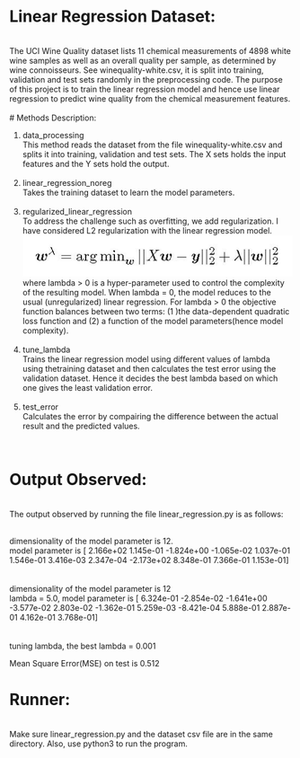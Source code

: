 # Linear Regression Dataset:
<br>
The UCI Wine Quality dataset lists 11 chemical measurements of 4898 white wine samples as well as an overall quality per sample, as determined by wine connoisseurs.
See winequality-white.csv, it is split into training, validation and test sets randomly in the preprocessing code. The purpose of this project is to train the linear regression model and hence use linear regression to predict wine quality from the chemical measurement features.
<br><br>
# Methods Description:
<ol>
<li>data_processing</li>
This method reads the dataset from the file winequality-white.csv and splits it into training, validation and test sets. The X sets holds the input features and the Y sets hold the output.<br><br>
<li>linear_regression_noreg</li>
Takes the training dataset to learn the model parameters.<br><br>
<li>regularized_linear_regression</li>
To address the challenge such as overfitting, we add regularization. I have considered L2 regularization with the linear regression model.<br>
<img src="https://github.com/kailashmaurya/Machine-Learning/blob/master/Regularized%20Linear%20Regression/regularized.JPG" style="margin-right: auto; margin-left: auto;"><br>
where lambda > 0 is a hyper-parameter used to control the complexity of the resulting model. When lambda = 0, the model reduces to the usual (unregularized) linear regression. 
For lambda > 0 the objective function balances between two terms: (1 )the data-dependent quadratic loss function and (2) a function of the model parameters(hence model complexity).<br><br>
<li>tune_lambda</li>
Trains the linear regression model using different values of lambda using thetraining dataset and then calculates the test error using the validation dataset. Hence it decides the best lambda based on which one gives the least validation error.<br><br>
<li>test_error</li>
Calculates the error by compairing the difference between the actual result and the predicted values.<br>
</ol><br>

# Output Observed:
<br>
The output observed by running the file linear_regression.py is as follows:<br><br>

dimensionality of the model parameter is 12.<br>
model parameter is  [  2.166e+02   1.145e-01  -1.824e+00  -1.065e-02   1.037e-01   1.546e-01   3.416e-03   2.347e-04  -2.173e+02   8.348e-01   7.366e-01   1.153e-01]<br>
<br><br>
dimensionality of the model parameter is 12<br>
lambda = 5.0, model parameter is [  6.324e-01  -2.854e-02  -1.641e+00  -3.577e-02   2.803e-02  -1.362e-01   5.259e-03  -8.421e-04   5.888e-01   2.887e-01   4.162e-01   3.768e-01]<br>
<br><br>
tuning lambda, the best lambda =  0.001
<br>

Mean Square Error(MSE) on test is 0.512

# Runner:
<br>
Make sure linear_regression.py and the dataset csv file are in the same directory. Also, use python3 to run the program.
